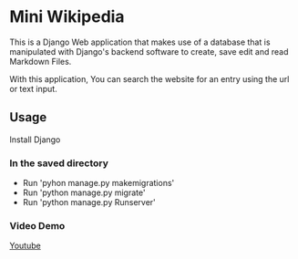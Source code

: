 # Mini Wikipedia
This is a Django Web application that makes use of a database that is manipulated with Django's 
backend software to create, save edit and read Markdown Files.<br>

With this application, You can search the website for an entry using the url or text input.

## Usage
Install Django

### In the saved directory
* Run 'pyhon manage.py makemigrations'
* Run 'python manage.py migrate'
* Run 'python manage.py Runserver'

### Video Demo
[Youtube](https://www.youtube.com/watch?v=RvB63wlE5GY)